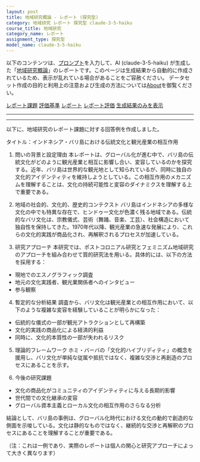 ```yaml
---
layout: post
title: 地域研究概論 - レポート (探究型)
category: 地域研究 レポート 探究型 claude-3-5-haiku
course_title: 地域研究
category_name: レポート
assignment_type: 探究型
model_name: claude-3-5-haiku
---
```


以下のコンテンツは、[プロンプト](http://127.0.0.1:8000/generated/地域研究/claude-3-5-haiku/prompt_レポート-探究型.md)を入力して、AI (claude-3-5-haiku) が生成した「[地域研究概論](/contents/地域研究/)」のレポートです。このページは生成結果から自動的に作成されているため、表示が乱れている場合があることをご容赦ください。
データセット作成の目的と利用上の注意および生成の方法については[About](/About)を御覧ください。

[レポート課題](../レポート課題-探究型)
[評価基準](../評価基準-探究型)
[レポート](../レポート-探究型)
[レポート評価](../レポート評価-探究型)
[生成結果のみを表示](http://127.0.0.1:8000/generated/地域研究/claude-3-5-haiku/レポート-探究型.md)
  

***
***
  
以下に、地域研究のレポート課題に対する回答例を作成しました。

タイトル：インドネシア・バリ島における伝統文化と観光産業の相互作用

1. 問いの背景と設定理由
本レポートは、グローバル化が進む中で、バリ島の伝統文化がどのように観光産業と相互に影響し合い、変容しているのかを探究する。近年、バリ島は世界的な観光地として知られているが、同時に独自の文化的アイデンティティを維持しようとしている。この相互作用のメカニズムを理解することは、文化の持続可能性と変容のダイナミクスを理解する上で重要である。

2. 地域の社会的、文化的、歴史的コンテクスト
バリ島はインドネシアの多様な文化の中でも特異な存在で、ヒンドゥー文化が色濃く残る地域である。伝統的なバリ文化は、宗教儀式、芸術（舞踊、音楽、工芸）、社会構造において独自性を保持してきた。1970年代以降、観光産業の急速な発展により、これらの文化的実践が商品化され、再解釈されるプロセスが加速している。

3. 研究アプローチ
本研究では、ポストコロニアル研究とフェミニズム地域研究のアプローチを組み合わせて質的研究法を用いる。具体的には、以下の方法を採用する：
- 現地でのエスノグラフィック調査
- 地元の文化実践者、観光業関係者へのインタビュー
- 参与観察

4. 暫定的な分析結果
調査から、バリ文化は観光産業との相互作用において、以下のような複雑な変容を経験していることが明らかになった：
- 伝統的な儀式の一部が観光アトラクションとして再構築
- 文化的実践の商品化による経済的利益
- 同時に、文化的本質性の一部が失われるリスク

5. 理論的フレームワーク
ホミ・バーバの「文化的ハイブリディティ」の概念を援用し、バリ文化が単純な従属や抵抗ではなく、複雑な交渉と再創造のプロセスにあることを示す。

6. 今後の研究課題
- 文化の商品化がコミュニティのアイデンティティに与える長期的影響
- 世代間での文化継承の変容
- グローバル資本主義とローカル文化の相互作用のさらなる分析

結論として、バリ島の事例は、グローバル化時代における文化の動的で創造的な側面を示唆している。文化は静的なものではなく、継続的な交渉と再解釈のプロセスにあることを理解することが重要である。

（注：これは一例であり、実際のレポートは個人の関心と研究アプローチによって大きく異なります）
